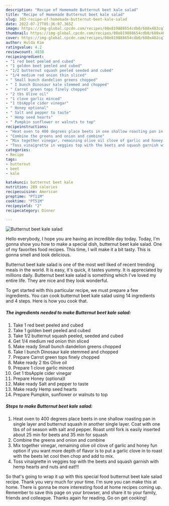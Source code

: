```yaml
---
description: "Recipe of Homemade Butternut beet kale salad"
title: "Recipe of Homemade Butternut beet kale salad"
slug: 303-recipe-of-homemade-butternut-beet-kale-salad
date: 2022-07-27T05:36:07.365Z
image: https://img-global.cpcdn.com/recipes/08e819888654cdb0/680x482cq70/butternut-beet-kale-salad-recipe-main-photo.jpg
thumbnail: https://img-global.cpcdn.com/recipes/08e819888654cdb0/680x482cq70/butternut-beet-kale-salad-recipe-main-photo.jpg
cover: https://img-global.cpcdn.com/recipes/08e819888654cdb0/680x482cq70/butternut-beet-kale-salad-recipe-main-photo.jpg
author: Hulda Kim
ratingvalue: 4.2
reviewcount: 4038
recipeingredient:
- "1 red beet peeled and cubed"
- "1 golden beet peeled and cubed"
- "1/2 butternut squash peeled seeded and cubed"
- "1/4 medium red onion thin sliced"
- " Small bunch dandelion greens chopped"
- " I bunch Dinosaur kale stemmed and chopped"
- " Carrot green tops finely chopped"
- "2 tbs Olive oil"
- "1 clove garlic minced"
- "1 tbsApple cider vinegar"
- " Honey optional"
- " Salt and pepper to taste"
- " Hemp seed hearts"
- " Pumpkin sunflower or walnuts to top"
recipeinstructions:
- "Heat oven to 400 degrees place beets in one shallow roasting pan in single layer and butternut squash in another single layer. Coat with one tbs of oil season with salt and pepper. Roast until fork is easily inserted about 25 min for beets and 35 min for squash"
- "Combine the greens and onion and combine"
- "Mix together vinegar, remaining olive oil clove of garlic and honey fun option if you want more depth of flavor is to put a garlic clove in to roast with the beets let cool then chop and add to mix."
- "Toss vinaigrette in veggies top with the beets and squash garnish with hemp hearts and nuts and eat!!!"
categories:
- Recipe
tags:
- butternut
- beet
- kale

katakunci: butternut beet kale 
nutrition: 289 calories
recipecuisine: American
preptime: "PT11M"
cooktime: "PT51M"
recipeyield: "2"
recipecategory: Dinner

---
```



![Butternut beet kale salad](https://img-global.cpcdn.com/recipes/08e819888654cdb0/680x482cq70/butternut-beet-kale-salad-recipe-main-photo.jpg)

Hello everybody, I hope you are having an incredible day today. Today, I'm gonna show you how to make a special dish, butternut beet kale salad. One of my favorites food recipes. This time, I will make it a bit tasty. This is gonna smell and look delicious.



Butternut beet kale salad is one of the most well liked of recent trending meals in the world. It is easy, it's quick, it tastes yummy. It is appreciated by millions daily. Butternut beet kale salad is something which I've loved my entire life. They are nice and they look wonderful.


To get started with this particular recipe, we must prepare a few ingredients. You can cook butternut beet kale salad using 14 ingredients and 4 steps. Here is how you cook that.

<!--inarticleads1-->

##### The ingredients needed to make Butternut beet kale salad:

1. Take 1 red beet peeled and cubed
1. Take 1 golden beet peeled and cubed
1. Take 1/2 butternut squash peeled, seeded and cubed
1. Get 1/4 medium red onion thin sliced
1. Make ready  Small bunch dandelion greens chopped
1. Take  I bunch Dinosaur kale stemmed and chopped
1. Prepare  Carrot green tops finely chopped
1. Make ready 2 tbs Olive oil
1. Prepare 1 clove garlic minced
1. Get 1 tbsApple cider vinegar
1. Prepare  Honey (optiona)l
1. Make ready  Salt and pepper to taste
1. Make ready  Hemp seed hearts
1. Prepare  Pumpkin, sunflower or walnuts to top




<!--inarticleads2-->

##### Steps to make Butternut beet kale salad:

1. Heat oven to 400 degrees place beets in one shallow roasting pan in single layer and butternut squash in another single layer. Coat with one tbs of oil season with salt and pepper. Roast until fork is easily inserted about 25 min for beets and 35 min for squash
1. Combine the greens and onion and combine
1. Mix together vinegar, remaining olive oil clove of garlic and honey fun option if you want more depth of flavor is to put a garlic clove in to roast with the beets let cool then chop and add to mix.
1. Toss vinaigrette in veggies top with the beets and squash garnish with hemp hearts and nuts and eat!!!




So that's going to wrap it up with this special food butternut beet kale salad recipe. Thank you very much for your time. I'm sure you can make this at home. There is gonna be more interesting food at home recipes coming up. Remember to save this page on your browser, and share it to your family, friends and colleague. Thanks again for reading. Go on get cooking!

